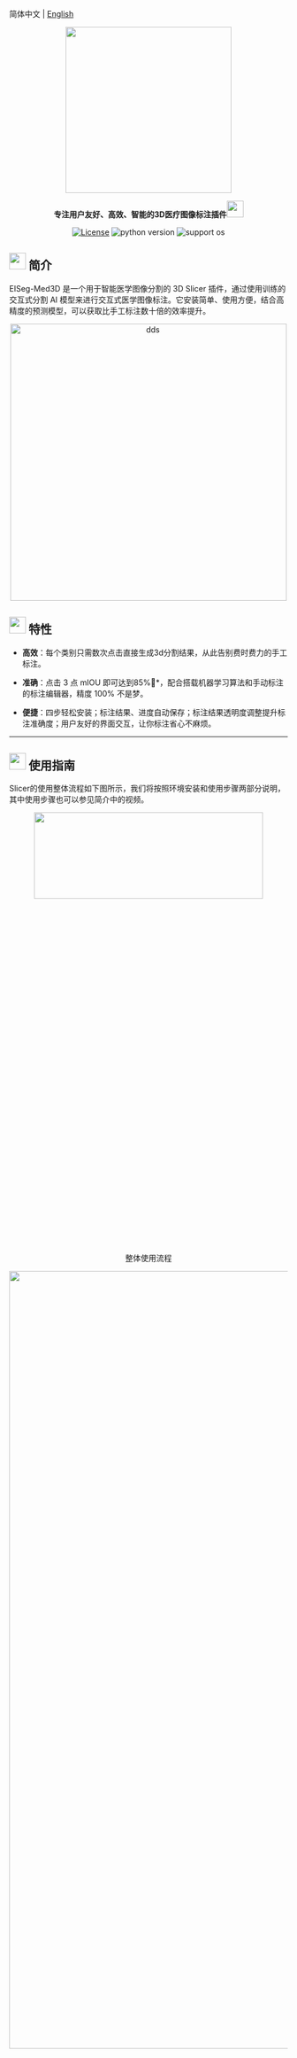 简体中文 | [English](README_en.md)

<div align="center">
<p align="center">
  <img src="https://user-images.githubusercontent.com/34859558/188449455-cd4e4099-6e70-44ca-b8de-57bab04c187c.png" align="middle" width = 300" />
</p>

**专注用户友好、高效、智能的3D医疗图像标注插件**<img src="https://user-images.githubusercontent.com/34859558/188409382-467c4c45-df5f-4390-ac40-fa24149d4e16.png" width="30"/>

[![License](https://img.shields.io/badge/license-Apache%202-blue.svg)](LICENSE)
![python version](https://img.shields.io/badge/python-3.6+-orange.svg)
![support os](https://img.shields.io/badge/os-linux%2C%20win%2C%20mac-yellow.svg)

</div>

##  <img src="https://user-images.githubusercontent.com/34859558/188422593-4bc47c72-866a-4374-b9ed-1308c3453165.png" width="30"/> 简介
EISeg-Med3D 是一个用于智能医学图像分割的 3D Slicer 插件，通过使用训练的交互式分割 AI 模型来进行交互式医学图像标注。它安装简单、使用方便，结合高精度的预测模型，可以获取比手工标注数十倍的效率提升。


<div align="center">

<p align="center">
  <img src="https://user-images.githubusercontent.com/34859558/188415269-10526530-0415-4632-8223-0e5d755db29c.gif" title=" dds " align="middle" width = 500"/>
</p>

</div>


## <img src="https://user-images.githubusercontent.com/34859558/188419267-bd117697-7456-4c72-8cbe-1272264d4fe4.png" width="30"/> 特性
* **高效**：每个类别只需数次点击直接生成3d分割结果，从此告别费时费力的手工标注。

* **准确**：点击 3 点 mIOU 即可达到85%*，配合搭载机器学习算法和手动标注的标注编辑器，精度 100% 不是梦。

* **便捷**：四步轻松安装；标注结果、进度自动保存；标注结果透明度调整提升标注准确度；用户友好的界面交互，让你标注省心不麻烦。

*************

##  <img src="https://user-images.githubusercontent.com/34859558/188439970-18e51958-61bf-4b43-a73c-a9de3eb4fc79.png" width="30"/> 使用指南
Slicer的使用整体流程如下图所示，我们将按照环境安装和使用步骤两部分说明，其中使用步骤也可以参见简介中的视频。


<p align="center">
<img src="https://user-images.githubusercontent.com/48357642/187884472-32e6dd36-be7b-4b32-b5d1-c0ccd743e1ca.png" width="90.6%" height="20%">
<p align="center">
 整体使用流程
</p>
</p>


<p align="center">
<img src="https://user-images.githubusercontent.com/48357642/187884776-470195d6-46d1-4e2b-8403-0cb320f185ec.png" width="100.6%" height="60%">
<p align="center">
智能标注模块流程
</p>
</p>

<details>
<summary><b> 环境安装
</b></summary>

1. 下载并安装3D slicer软件：[下载&安装参考](https://www.slicer.org/)

2. 下载插件代码：
```
git clone https://github.com/PaddlePaddle/PaddleSeg.git
```

3. 安装其他库，在slicer的python中，找到slicer对应的python路径，并进行相应的下载安装。（如果 window上运行，则进入git对应的MINGW64中；如果为linux则任意选择终端进行安装）
```
import sys
sys.executable # 'D:/slicer/Slicer 5.0.3/bin/PythonSlicer.exe'
'D:/slicer/Slicer 5.0.3/bin/PythonSlicer.exe' -m pip install -r requirments.txt
```

4. 安装PaddlePaddle：
请参考[快速安装文档](https://www.paddlepaddle.org.cn/install/quick)或者[详细安装文档](https://www.paddlepaddle.org.cn/documentation/docs/zh/install/index_cn.html)，安装PaddlePaddle。 比如Windows、CUDA 11.1，安装GPU版本，执行如下命令：
```
'D:/slicer/Slicer 5.0.3/bin/PythonSlicer.exe' -m pip install paddlepaddle-gpu==2.3.1.post111 -f  https://www.paddlepaddle.org.cn/whl/windows/mkl/avx/stable.html
```
</details>

<!-- <details>
<summary><b>使用步骤</b></summary> -->

### 使用步骤
#### 1. 加载模型
* 在```Model Settings```中加载保存在本地的模型，点击```Model Path```路径选择框后面的```...```的按钮，选择后缀名为```.pdodel```的本地文件，点击```Param Path```路径选择框后面的```...```的按钮，选择后缀名为```.pdiparams```的本地文件。
* 点击```Load Static Model```按钮，此时会有弹窗提示```Sucessfully loaded model to gpu!```，表示模型已经加载进来。
![加载模型界面](https://user-images.githubusercontent.com/48357642/187881886-e4d99fb4-c697-48a5-8cd7-a5ab83c7791d.PNG)

#### 2. 加载图像
* 点击```Data Folder```后面的按钮，选择待标注的医学图像文件所在路径后，会自动把该路径下的所有图像全部加载，此时可以在```Progress```中查看加载进来的所有图像以及当前已标注完成的图像。
![加载图像界面](https://user-images.githubusercontent.com/48357642/187882370-6f9a8f21-8a96-4a4c-8451-18d6e608f7e4.PNG)

#### 3. 开始标注
* 在```Segment Editor```中点击```Add/Remove```按钮便可自行添加标签或是删除标签，添加标签时会有默认命名，也可以双击标签自行给标签命名。
* 添加标签完毕后即可选中某个标签，点击```Positive Point```或是```Negative Point```后的按钮即可给图像加点，开始交互式标注。
* 点击```Finish Segment```按钮，即可结束当前所选标签下的标注，此时可点击左侧的橡皮擦等工具对标注结果进行精修。或者可重复以上步骤进行下一个对象的标注，否则可点击```Finish Scan```按钮，便会切换下一张图像。
![开始标注界面](https://user-images.githubusercontent.com/48357642/187882400-8ee24469-6cb7-4c6a-acf8-df0e14e3f2a7.PNG)

* 关于精细修改标注工具的使用，详细可见[Slicer Segment editor](https://slicer.readthedocs.io/en/latest/user_guide/modules/segmenteditor.html)

#### 4. 切换图像
* 点击```Pre Scan```按钮可以切换上一张图像到当前视图框内。
* 点击```Next Scan```按钮可以切换下一张图像到当前视图框内。
![切换图像界面](https://user-images.githubusercontent.com/48357642/187882440-e1c3cc03-b79e-4ad8-9987-20af42c9ae01.PNG)

#### 5. 查看标注进程
* 在```Progress```中的```Annotation Progress```后面的进度条中可以查看当前加载进来的图像标注进程。
* 双击```Annotation Progress```下方表格中某一张图像文件名，便可以自动跳转到所选图像。
![查看标注进程界面](https://user-images.githubusercontent.com/48357642/187882460-0eb0fc86-d9d7-4733-b812-85c62b1b9281.PNG)

<!-- </details> -->

## <img src="https://user-images.githubusercontent.com/34859558/188446853-6e32659e-8939-4e65-9282-68909a38edd7.png" width="30"/> License

EISeg-Med3D is released under the [Apache 2.0 license](LICENSE).


## <img src="https://user-images.githubusercontent.com/34859558/188446803-06c54d50-f2aa-4a53-8e08-db2253df52fd.png" width="30"/> 致谢

感谢 <a href="https://www.flaticon.com/free-icons/idea" title="idea icons"> Idea icons created by Vectors Market - Flaticon</a> 给我们提供了好看的图标
